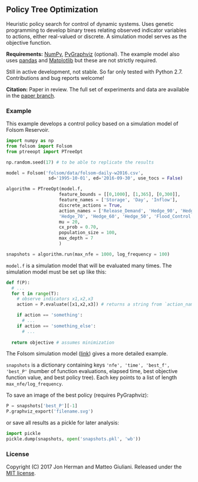 ## Policy Tree Optimization

Heuristic policy search for control of dynamic systems. Uses genetic programming to develop binary trees relating observed indicator variables to actions, either real-valued or discrete. A simulation model serves as the objective function. 

**Requirements:** [NumPy](http://www.numpy.org/), [PyGraphviz](https://pygraphviz.github.io/) (optional). The example model also uses [pandas](http://pandas.pydata.org/) and [Matplotlib](http://matplotlib.org/) but these are not strictly required.

Still in active development, not stable. So far only tested with Python 2.7. Contributions and bug reports welcome!

**Citation:** Paper in review. The full set of experiments and data are available in the [paper branch](https://github.com/jdherman/ptreeopt/tree/paper).

### Example
This example develops a control policy based on a simulation model of Folsom Reservoir.
```python
import numpy as np
from folsom import Folsom
from ptreeopt import PTreeOpt

np.random.seed(17) # to be able to replicate the results

model = Folsom('folsom/data/folsom-daily-w2016.csv', 
                sd='1995-10-01', ed='2016-09-30', use_tocs = False)

algorithm = PTreeOpt(model.f, 
                    feature_bounds = [[0,1000], [1,365], [0,300]],
                    feature_names = ['Storage', 'Day', 'Inflow'],
                    discrete_actions = True,
                    action_names = ['Release_Demand', 'Hedge_90', 'Hedge_80', 
                    'Hedge_70', 'Hedge_60', 'Hedge_50', 'Flood_Control'],
                    mu = 20,
                    cx_prob = 0.70,
                    population_size = 100,
                    max_depth = 7
                    )

snapshots = algorithm.run(max_nfe = 1000, log_frequency = 100)
```

`model.f` is a simulation model that will be evaluated many times. The simulation model must be set up like this:
```python
def f(P):
  # ...
  for t in range(T):
    # observe indicators x1,x2,x3
    action = P.evaluate([x1,x2,x3]) # returns a string from `action_names`

    if action == 'something':
      # ...
    if action == 'something_else':
      # ...
  
  return objective # assumes minimization
```

The Folsom simulation model ([link](https://github.com/jdherman/ptreeopt/blob/master/folsom/folsom.py)) gives a more detailed example. 

`snapshots` is a dictionary containing keys `'nfe', 'time', 'best_f', 'best_P'` (number of function evaluations, elapsed time, best objective function value, and best policy tree). Each key points to a list of length `max_nfe/log_frequency`. 

To save an image of the best policy (requires PyGraphviz):
```python
P = snapshots['best_P'][-1]
P.graphviz_export('filename.svg')
```

or save all results as a pickle for later analysis:
```python
import pickle
pickle.dump(snapshots, open('snapshots.pkl', 'wb'))
```

### License
Copyright (C) 2017 Jon Herman and Matteo Giuliani. Released under the [MIT license](LICENSE.md).
